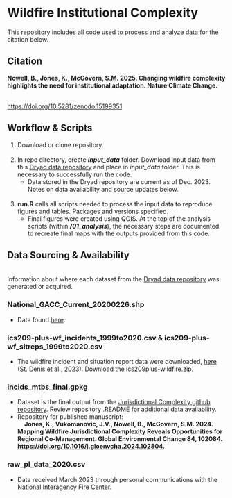 # Wildfire Institutional Complexity
This repository includes all code used to process and analyze data for the citation below.
## Citation 

**Nowell, B., Jones, K., McGovern, S.M. 2025. Changing wildfire complexity highlights the need for institutional adaptation. Nature Climate Change.**

&nbsp;  
https://doi.org/10.5281/zenodo.15199351
 &nbsp; 

## Workflow & Scripts
 
1. Download or clone repository.
&nbsp;
&nbsp;   
&nbsp;  
3. In repo directory, create **_input_data_** folder. Download input data from this [Dryad data repository](https://doi.org/10.5061/dryad.gxd2547z8) and place in *_input_data_* folder. This is necessary to successfully run the code. 
   * Data stored in the Dryad repository are current as of Dec. 2023. Notes on data availability and source updates below. 
&nbsp;
&nbsp;   
&nbsp;  
3. **run.R** calls all scripts needed to process the input data to reproduce figures and tables. Packages and versions specified.
   * Final figures were created using QGIS. At the top of the analysis scripts (within **_/01_analysis_**), the necessary steps are documented to recreate final maps with the outputs provided from this code.
&nbsp;
&nbsp;
&nbsp;  

## Data Sourcing & Availability
&nbsp;  
Information about where each dataset from the [Dryad data repository](https://doi.org/10.5061/dryad.gxd2547z8) was generated or acquired.

### National_GACC_Current_20200226.shp
  * Data found [here](https://data-nifc.opendata.arcgis.com/datasets/614ad98bdf834c92bf92c4f0fe197903_0/explore?location=3.336959%2C0.314277%2C3.02).

### ics209-plus-wf_incidents_1999to2020.csv & ics209-plus-wf_sitreps_1999to2020.csv
  * The wildfire incident and situation report data were downloaded, [here](https://figshare.com/articles/dataset/All-hazards_dataset_mined_from_the_US_National_Incident_Management_System_1999-2020/19858927/3?file=38766504) (St. Denis et al., 2023). Download the ics209plus-wildfire.zip. 

### incids_mtbs_final.gpkg
* Dataset is the final output from the [Jurisdictional Complexity github repository](https://github.com/kejones8/Jurisdictional_Complexity). Review repository .README for additional data availability.
* Repository for published manuscript: <br>
&nbsp;
&nbsp;
  **Jones, K., Vukomanovic, J.V., Nowell, B., McGovern, S.M. 2024. Mapping Wildfire Jurisdictional Complexity Reveals Opportunities for Regional Co-Management. Global Environmental Change 84, 102084. https://doi.org/10.1016/j.gloenvcha.2024.102804.** 

### raw_pl_data_2020.csv
  * Data received March 2023 through personal communications with the National Interagency Fire Center. 
